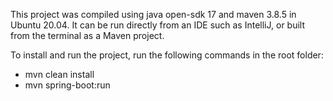This project was compiled using java open-sdk 17 and maven 3.8.5 in Ubuntu 20.04. 
It can be run directly from an IDE such as IntelliJ, or built from the terminal as a Maven project.

To install and run the project, run the following commands in the root folder:
- mvn clean install
- mvn spring-boot:run